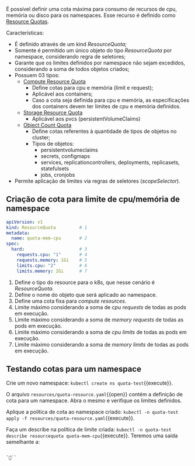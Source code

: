 É possível definir uma cota máxima para consumo de recursos de cpu, memória ou disco para os namespaces.
Esse recurso é definido como [Resource Quotas](https://kubernetes.io/docs/concepts/policy/resource-quotas/).

Características: 
- É definido através de um kind *ResourceQuota*;
- Somente é permitido um único objeto do tipo *ResourceQuota* por namespace, considerando regra de seletores;
- Garante que os limites definidos por namespace não sejam excedidos, considerando a soma de todos objetos criados;
- Possuem 03 tipos:
  - [Compute Resource Quota](https://kubernetes.io/docs/concepts/policy/resource-quotas/#compute-resource-quota)
    - Define cotas para cpu e memória (limit e request);
    - Aplicável aos containers;
    - Caso a cota seja definida para cpu e memória, as especificações dos containers devem ter limites de cpu e memória definidos.
  - [Storage Resource Quota](https://kubernetes.io/docs/concepts/policy/resource-quotas/#storage-resource-quota)
    - Aplicável aos pvcs (persistentVolumeClaims)
  - [Object Count Quota](https://kubernetes.io/docs/concepts/policy/resource-quotas/#object-count-quota)  
    - Define cotas referentes à quantidade de tipos de objetos no cluster;
    - Tipos de objetos:
      - persistentvolumeclaims
      - secrets, configmaps
      - services, replicationcontrollers, deployments, replicasets, statefulsets
      - jobs, cronjobs
- Permite aplicação de limites via regras de seletores (*scopeSelector*).

## Criação de cota para limite de cpu/memória de namespace

```yaml
apiVersion: v1
kind: ResourceQuota         # 1
metadata:
  name: quota-mem-cpu       # 2
spec:
  hard:                     # 3
    requests.cpu: "1"       # 4
    requests.memory: 1Gi    # 5
    limits.cpu: "2"         # 6
    limits.memory: 2Gi      # 7
```

1. Define o tipo do resource para o k8s, que nesse cenário é *ResourceQuota*.
2. Define o nome do objeto que será aplicado ao namespace.
3. Define uma cota fixa para *compute resources*.
4. Limite máximo considerando a soma de *cpu requests* de todas as pods em execução.
5. Limite máximo considerando a soma de *memory requests* de todas as pods em execução.
6. Limite máximo considerando a soma de *cpu limits* de todas as pods em execução.
7. Limite máximo considerando a soma de *memory limits* de todas as pods em execução.


## Testando cotas para um namespace

Crie um novo namespace: `kubectl create ns quota-test`{{execute}}.

O arquivo `resources/quota-resource.yaml`{{open}} contém a definição de cota para um namespace. Abra o mesmo e verifique os limites definidos.

Aplique a política de cota ao namespace criado: `kubectl -n quota-test apply -f resources/quota-resource.yaml`{{execute}}.

Faça um describe na política de limite criada: `kubectl -n quota-test describe resourcequota quota-mem-cpu`{{execute}}.
Teremos uma saída semelhante a: 

```

```


